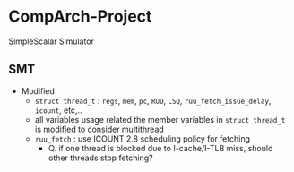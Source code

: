 # CompArch-Project
SimpleScalar Simulator

## SMT
- Modified
  - `struct thread_t` : `regs`, `mem`, `pc`, `RUU`, `LSQ`, `ruu_fetch_issue_delay`, `icount`, etc,.. 
  - all variables usage related the member variables in `struct thread_t` is modified to consider multithread
  - `ruu_fetch` : use ICOUNT 2.8 scheduling policy for fetching
    - Q. if one thread is blocked due to I-cache/I-TLB miss, should other threads stop fetching?
